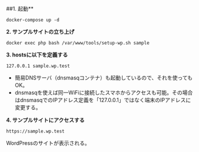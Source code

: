 ##1. 起動**
```
docker-compose up -d
```

**2. サンプルサイトの立ち上げ**
```
docker exec php bash /var/www/tools/setup-wp.sh sample
```

**3. hostsに以下を定義する**
```
127.0.0.1 sample.wp.test
```
- 簡易DNSサーバ（dnsmasqコンテナ）も起動しているので、それを使ってもOK。
- dnsmasqを使えば同一WiFiに接続したスマホからアクセスも可能。その場合はdnsmasqでのIPアドレス定義を「127.0.0.1」ではなく端末のIPアドレスに変更する。

**4. サンプルサイトにアクセスする**
```
https://sample.wp.test
```
WordPressのサイトが表示される。


